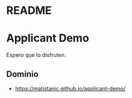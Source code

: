 
 # README
# Applicant Demo

Espero que lo disfruten.

## Dominio
* https://matistanic.github.io/applicant-demo/ 
